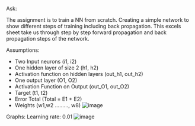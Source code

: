 Ask:

The assignment is to train a NN from scratch. Creating a simple network to show different steps of training including back propagation.
This excels sheet take us through step by step forward propagation and back propagation steps of the network.

Assumptions:
- Two Input neurons (i1, i2)
- One hidden layer of size 2 (h1, h2)
- Activation function on hidden layers (out_h1, out_h2)
- One output layer (O1, O2)
- Activation Function on Output (out_O1, out_O2)
- Target (t1, t2)
- Error Total (Total = E1 + E2)
- Weights (w1,w2 ………, w8)
![image](https://github.com/SeemGoel/AIExtensiveVision/assets/59606392/0e1f121a-968a-4953-b98d-e5c3c9d2b45f)


Graphs:
Learning rate: 0.01
![image](https://github.com/SeemGoel/AIExtensiveVision/assets/59606392/54fccecd-410e-4f0f-b459-9af4bcd59b06)







